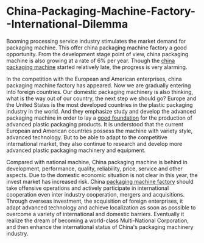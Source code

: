 # China-Packaging-Machine-Factory--International-Dilemma
Booming processing service industry stimulates the market demand for packaging machine. This offer china packaging machine factory a good opportunity. From the development stage point of view, china packaging machine is also growing at a rate of 6% per year. Though the <a href="http://www.beveragefillingmachine.com/group-packaging-machine">china packaging machine</a> started relatively late, the progress is very alarming.

In the competition with the European and American enterprises, china packaging machine factory has appeared. Now we are gradually entering into foreign countries. Our domestic packaging machinery is also thinking, what is the way out of our country, the next step we should go? 
Europe and the United States is the most developed countries in the plastic packaging industry in the world. And they emphasize study and develop the advanced packaging machine in order to lay a <a href="http://www.beveragefillingmachine.com/news/china-packaging-machine-factory-international-dilemma.html">good foundation</a> for the production of advanced plastic packaging products. It is understood that the current European and American countries possess the machine with variety style, advanced technology. But to be able to adapt to the competitive international market, they also continue to research and develop more advanced plastic packaging machinery and equipment.

Compared with national machine, China packaging machine is behind in development, performance, quality, reliability, price, service and other aspects. Due to the domestic economic situation is not clear in this year, the invest market has increased risk. 
China <a href="http://www.beveragefillingmachine.com/group-packaging-machine">packaging machine factory</a> should take offensive operations and actively participate in international cooperation even inter industry cooperation, mergers and acquisitions. Through overseas investment, the acquisition of foreign enterprises, it adapt advanced technology and achieve localization as soon as possible to overcome a variety of international and domestic barriers. Eventually it realize the dream of becoming a world-class Multi-National Corporation, and then enhance the international status of China's packaging machinery industry.


